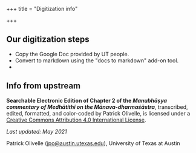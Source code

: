 +++
title = "Digitization info"

+++

## Our digitization steps
- Copy the Google Doc provided by UT people.
- Convert to markdown using the "docs to markdown" add-on tool.
- 

## Info from upstream
**Searchable Electronic Edition of Chapter 2 of the _Manubhāṣya commentary of Medhātithi on the Mānava-dharmaśāstra_**, transcribed, edited, formatted, and color-coded by Patrick Olivelle, is licensed under a [Creative Commons Attribution 4.0 International License](https://creativecommons.org/licenses/by-sa/4.0/).

_Last updated: May 2021_

Patrick Olivelle ([jpo@austin.utexas.edu](mailto:jpo@austin.utexas.edu)), University of Texas at Austin

